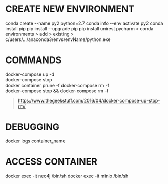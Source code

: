 # CREATE NEW ENVIRONMENT
conda create --name py2 python=2.7
conda info --env
activate py2
conda install pip
pip install --upgrade pip
pip install unirest
pycharm > conda environments > add > existing > c/users/.../anaconda3/envs/envName/python.exe

# COMMANDS 
docker-compose up -d  
docker-compose stop  
docker container prune -f
docker-compose rm -f  
docker-compose stop && docker-compose rm -f  

> https://www.thegeekstuff.com/2016/04/docker-compose-up-stop-rm/

# DEBUGGING
docker logs container_name

# ACCESS CONTAINER
docker exec -it neo4j /bin/sh
docker exec -it minio /bin/sh
